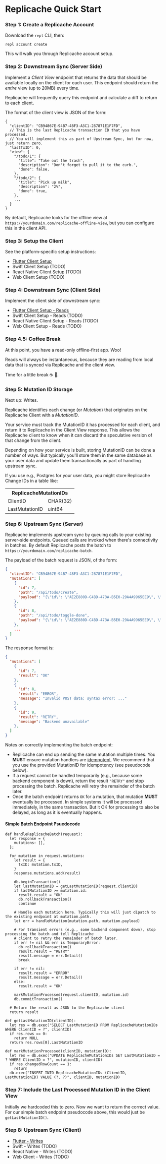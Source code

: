 # Replicache Quick Start

### Step 1: Create a Replicache Account

Download the `repl` CLI, then:

```
repl account create
```

This will walk you through Replicache account setup.

### Step 2: Downstream Sync (Server Side)

Implement a *Client View* endpoint  that returns the data that should be available locally on the client for each user. This endpoint should return the *entire* view (up to 20MB) every time.

Replicache will frequently query this endpoint and calculate a diff to return to each client.

The format of the client view is JSON of the form:

```jsonc
{
  "clientID": "CB94867E-94B7-48F3-A3C1-287871E1F7FD",
  // This is the last Replicache transaction ID that you have processed.
  // You will implement this as part of Upstream Sync, but for now, just return zero.
  "lastTxID": 0,
  "view": {
    "/todo/1": {
      "title": "Take out the trash",
      "description": "Don't forget to pull it to the curb.",
      "done": false,
    },
    "/todo/2": {
      "title": "Pick up milk",
      "description": "2%",
      "done": true,
    },
    ...
  }
}
```

By default, Replicache looks for the offline view at `https://yourdomain.com/replicache-offline-view`, but you can
configure this in the client API.

### Step 3: Setup the Client

See the platform-specific setup instructions:

* [Flutter Client Setup](setup-flutter.md#setup)
* Swift Client Setup (TODO)
* React Native Client Setup (TODO)
* Web Client Setup (TODO)

### Step 4: Downstream Sync (Client Side)

Implement the client side of downstream sync:

* [Flutter Client Setup - Reads](setup-flutter.md#read-data)
* Swift Client Setup - Reads (TODO)
* React Native Client Setup - Reads (TODO)
* Web Client Setup - Reads (TODO)

### Step 4.5: Coffee Break

At this point, you have a read-only offline-first app. Woo!

Reads will always be instantaneous, because they are reading from local data that is synced via Replicache and the client view.

Time for a little break ☕️ 🍵.

### Step 5: Mutation ID Storage

Next up: Writes.

Replicache identifies each change (or *Mutation*) that originates on the Replicache Client with a *MutationID*.

Your service must track the MutationID it has processed for each client, and return it to Replicache in the Client View response. This allows the Replicache client to know when it can discard the speculative version of that change from the client.

Depending on how your service is built, storing MutationID can be done a number of ways. But typically you'll store them in the same database as your user data and update them transactionally as part of handling upstream sync.

If you use e.g., Postgres for your user data, you might store Replicache Change IDs in a table like:

<table>
  <tr>
    <th colspan=2>ReplicacheMutationIDs</th>
  </tr>
  <tr>
    <td>ClientID</td>
    <td>CHAR(32)</td>
  </tr>
  <tr>
    <td>LastMutationID</td>
    <td>uint64</td>
  </tr>
</table>

### Step 6: Upstream Sync (Server)

Replicache implements upstream sync by queuing calls to your existing server-side endpoints. Queued calls are invoked when
there's connectivity in batches. By default Replicache posts the batch to `https://yourdomain.com/replicache-batch`.

The payload of the batch request is JSON, of the form:

```json
{
  "clientID": "CB94867E-94B7-48F3-A3C1-287871E1F7FD",
  "mutations": [
    {
      "id": 7,
      "path": "/api/todo/create",
      "payload": "{\"id\": \"AE2E880D-C4BD-473A-B5E0-29A4A9965EE9\", \"title\": \"Take out the trash\", ..."
    },
    {
      "id": 8,
      "path": "/api/todo/toggle-done",
      "payload": "{\"id\": \"AE2E880D-C4BD-473A-B5E0-29A4A9965EE9\", \"done\": true}"
    },
    ...
  ]
}
```

The response format is:

```json
{
  "mutations": [
    {
      "id": 7,
      "result": "OK"
    },
    {
      "id": 8,
      "result": "ERROR",
      "message": "Invalid POST data: syntax error: ..."
    },
    {
      "id": 9,
      "result": "RETRY",
      "message": "Backend unavailable"
    },
  ]
}
```

Notes on correctly implementing the batch endpoint:

* Replicache can end up sending the same mutation multiple times. You **MUST** ensure mutation handlers are [idempotent](https://en.wikipedia.org/wiki/Idempotence#Computer_science_meaning). We recommend that you use the provided MutationID for idempotency (see pseudocode below).
* If a request cannot be handled temporarily (e.g., because some backend component is down), return the result `"RETRY"` and stop processing the batch. Replicache will retry the remainder of the batch later.
* Once the batch endpoint returns `OK` for a mutation, that mutation **MUST** eventually be processed. In simple systems it will be processed immediately, in the same transaction. But it OK for processing to also be delayed, as long as it is eventually happens.

#### Simple Batch Endpoint Psuedocode

```
def handleReplicacheBatch(request):
  let response = {
    mutations: [],
  };

  for mutation in request.mutations:
    let result = {
      txID: mutation.txID,
    }
    response.mutations.add(result)

    db.beginTransaction()
    let lastMutationID = getLastMutationID(request.clientID)
    if lastMutationID >= mutation.id:
      result.result = "OK"
      db.rollbackTransaction()
      continue
  
    # Handle each mutation here. Typically this will just dipatch to the existing endpoint at mutation.path.
    let err = handleMutation(mutation.path, mutation.payload)

    # For transient errors (e.g., some backend component down), stop processing the batch and tell Replicache
    # client to retry the remainder of batch later.
    if err != nil && err is TemporaryError:
      db.rollbackTransaction()
      result.result = "RETRY"
      result.message = err.Detail()
      break

    if err != nil:
      result.result = "ERROR"
      result.message = err.Detail()
    else:
      result.result = "OK"

    markMutationProcessed(request.clientID, mutation.id)
    db.commitTransaction()

  # Return the result as JSON to the Replicache client
  return result

def getLastMutationID(clientID):
  let res = db.exec("SELECT LastMutationID FROM ReplicacheMutationIDs WHERE ClientID = ?", clientID)
  if res.rows == 0:
    return NULL
  return res.rows[0].LastMutationID

def markMutationProcessed(clientID, mutationID):
  let res = db.exec("UPDATE ReplicacheMutationIDs SET LastMutationID = ? WHERE ClientID = ?", mutationID, clientID)
  if res.changedRowCount == 1:
    return
  db.exec("INSERT INTO ReplicacheMutationIDs (ClientID, LastMutationID) VALUE (?, ?)", clientID, mutationID)
```

### Step 7: Include the Last Processed Mutation ID in the Client View

Initially we hardcoded this to zero. Now we want to return the correct value. For our simple batch endpoint pseudocode above, this would just be `getLastMutationID()`.

### Step 8: Upstream Sync (Client)

* [Flutter - Writes](setup-flutter.md#write-data)
* Swift - Writes (TODO)
* React Native - Writes (TODO)
* Web Client - Writes (TODO)
